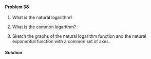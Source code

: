 <div class="alert alert-warning" role="alert">
<h4 class="alert-heading">Problem 38</h4>

1. What is the natural logarithm?

2. What is the common logarithm?

3. Sketch the graphs of the natural logarithm function and the natural exponential function with a common set of axes.

</div>

<div class="alert alert-success" role="alert">
<h4 class="alert-heading">Solution</h4>



</div>

